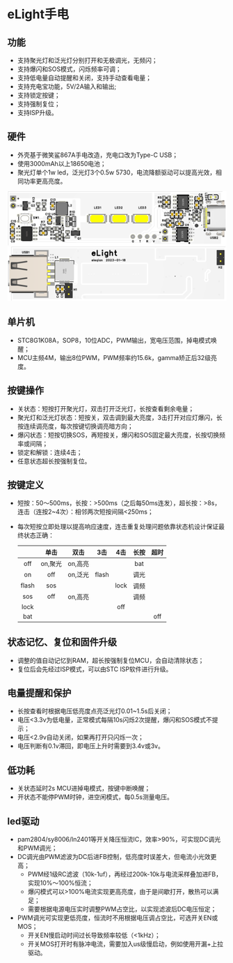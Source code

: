 # eLight手电

## 功能
- 支持聚光灯和泛光灯分别打开和无极调光，无频闪；
- 支持爆闪和SOS模式，闪烁频率可调；
- 支持低电量自动提醒和关闭，支持手动查看电量；
- 支持充电宝功能，5V/2A输入和输出;
- 支持锁定按键；
- 支持强制复位；
- 支持ISP升级。

## 硬件
- 外壳基于微笑鲨867A手电改造，充电口改为Type-C USB；
- 使用3000mAh以上18650电池；
- 聚光灯单个1w led，泛光灯3个0.5w 5730，电流降额驱动可以提高光效，相同功率更高亮度。

![PCB正面](doc/3D_PCB_F.png)
![PCB反面](doc/3D_PCB_B.png)

## 单片机
- STC8G1K08A，SOP8，10位ADC，PWM输出，宽电压范围，掉电模式唤醒；
- MCU主频4M，输出8位PWM，PWM频率约15.6k，gamma矫正后32级亮度。

## 按键操作
- 关状态：短按打开聚光灯，双击打开泛光灯，长按查看剩余电量；
- 聚光灯和泛光灯状态：短按关，双击调到最大亮度，3击打开对应灯爆闪，长按连续调亮度，每次按键切换调亮暗方向；
- 爆闪状态：短按切换SOS，再短按关，爆闪和SOS固定最大亮度，长按切换频率或间隔；
- 锁定和解锁：连续4击；
- 任意状态超长按强制复位。

## 按键定义
- 短按：50～500ms，长按：>500ms（之后每50ms连发），超长按：>8s，连击（连按2~4次）：相邻两次短按间隔<250ms；
- 每次短按立即处理以提高响应速度，连击重复处理问题依靠状态机设计保证最终状态正确：

    |       | 单击   | 双击  | 3击   | 4击   | 长按   | 超时  |
    | :---: | :---: | :---: | :---: | :---: | :---: | :---: |
    | off   | on,聚光 | on,高亮 |    |       | bat   |       |
    | on    | off   | on,泛光 | flash |     | 调光  |       |
    | flash | sos   |       |       | lock  | 调频  |       |
    | sos   | off   | on,高亮 |     |       | 调频  |       |
    | lock  |       |       |       | off   |       |       |
    | bat   |       |       |       |       |       | off   |

## 状态记忆、复位和固件升级
- 调整的值自动记忆到RAM，超长按强制复位MCU，会自动清除状态；
- 复位后会先经过ISP模式，可以由STC ISP软件进行升级。

## 电量提醒和保护
- 长按查看时根据电压低亮度点亮泛光灯0.01~1.5s后关闭；
- 电压<3.3v为低电量，正常模式每隔10s闪烁2次提醒，爆闪和SOS模式不提示；
- 电压<2.9v自动关闭，如果再打开只闪烁一次；
- 电压判断有0.1v滞回，即电压上升时需要到3.4v或3v。

## 低功耗
- 关状态延时2s MCU进掉电模式，按键中断唤醒；
- 开状态不能停PWM时钟，进空闲模式，每0.5s测量电压。

## led驱动
- pam2804/sy8006/ln2401等开关降压恒流IC，效率>90%，可实现DC调光和PWM调光；
- DC调光由PWM滤波为DC后进FB控制，低亮度时误差大，但电流小光效更高；
    + PWM经1级RC滤波（10k-1uf），再经过200k-10k与电流采样叠加进FB，实现10%～100%恒流；
    + 爆闪模式可以>100%电流实现更高亮度，由于是间歇打开，散热可以满足；
    + 需要根据电源电压实时调整PWM占空比，以实现滤波后DC电压恒定；
- PWM调光可实现更低亮度，恒流时不用根据电压调占空比，可选开关EN或MOS；
    + 开关EN慢启动时间过长导致频率较低（<1kHz）；
    + 开关MOS打开时有脉冲电流，需要加入us级慢启动，例如使用开漏+上拉驱动。
